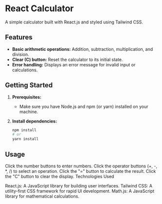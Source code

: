 # React Calculator

A simple calculator built with React.js and styled using Tailwind CSS. 

## Features

- **Basic arithmetic operations:** Addition, subtraction, multiplication, and division.
- **Clear (C) button:** Reset the calculator to its initial state.
- **Error handling:** Displays an error message for invalid input or calculations.

## Getting Started

1. **Prerequisites:**
   - Make sure you have Node.js and npm (or yarn) installed on your machine.

2. **Install dependencies:**

   ```bash
   npm install 
   # or
   yarn install

## Usage

Click the number buttons to enter numbers.
Click the operator buttons (+, -, *, /) to select an operation.
Click the "=" button to calculate the result.
Click the "C" button to clear the display.
Technologies Used

React.js: A JavaScript library for building user interfaces.
Tailwind CSS: A utility-first CSS framework for rapid UI development.
Math.js: A JavaScript library for mathematical calculations.
